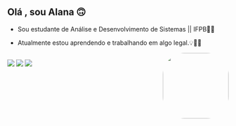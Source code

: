 ## Olá , sou Alana 🙃

* Sou estudante de Análise e Desenvolvimento de Sistemas || IFPB👩‍💻
 
* Atualmente estou aprendendo e trabalhando em algo legal.💡🕵️‍♀️

<img src= "https://user-images.githubusercontent.com/86081104/142960828-873870e4-dca6-4267-b401-fd514a51bd42.png" align = "right" height = "150px" style = "border-radius: 50px;">

##

<div>
  <a href="https://www.linkedin.com/in/alana-cristina-b805a5217/" target="_blank"><img src="https://img.shields.io/badge/LinkedIn-0077B5?style=for-the-badge&logo=linkedin&logoColor=white" target="_blank"></a>
  <a href = "mailto:allanacristina124@gmail.com"><img src="https://img.shields.io/badge/Gmail-D14836?style=for-the-badge&logo=gmail&logoColor=white" target"_blank"></a>
 <a href="https://www.instagram.com/llanacristina_/" target="_blank"><img src="https://img.shields.io/badge/Instagram-E4405F?style=for-the-badge&logo=instagram&logoColor=white" target="_blank"><a/>
</div>
